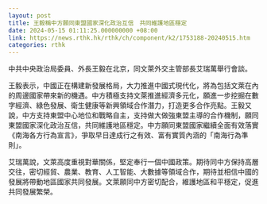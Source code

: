 ```yaml
---
layout: post
title: 王毅稱中方願同東盟國家深化政治互信　共同維護地區穩定
date: 2024-05-15 01:11:25.000000000 +08:00
link: https://news.rthk.hk/rthk/ch/component/k2/1753188-20240515.htm
categories: rthk
---
```


中共中央政治局委員、外長王毅在北京，同文萊外交主管部長艾瑞萬舉行會談。

王毅表示，中國正在構建新發展格局，大力推進中國式現代化，將為包括文萊在內的周邊國家帶來新的機遇。中方積極支持文萊推進經濟多元化，願進一步挖掘在數字經濟、綠色發展、衛生健康等新興領域合作潛力，打造更多合作亮點。王毅又說，中方支持東盟中心地位和戰略自主，支持做大做強東盟主導的合作機制，願同東盟國家深化政治互信，共同維護地區穩定。中方願同東盟國家繼續全面有效落實《南海各方行為宣言》，爭取早日達成行之有效、富有實質內涵的「南海行為準則」。

艾瑞萬說，文萊高度重視對華關係，堅定奉行一個中國政策。期待同中方保持高層交往，密切經貿、農業、教育、人工智能、大數據等領域合作，期待並相信中國的發展將帶動地區國家共同發展。文萊願同中方密切配合，維護地區和平穩定，促進共同發展繁榮。
